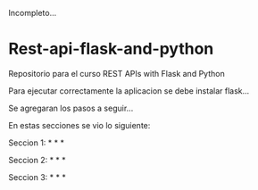 Incompleto...
# Rest-api-flask-and-python
Repositorio para el curso REST APIs with Flask and Python 


Para ejecutar correctamente la aplicacion se debe instalar flask...

Se agregaran los pasos a seguir...


En estas secciones se vio lo siguiente:

Seccion 1:
  *
  *
  *
  
Seccion 2:
  *
  *
  *
  
Seccion 3:
  *
  *
  *
